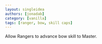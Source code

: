 ```yaml
---
layout: singleidea
authors: [jonadab]
category: [vanilla]
tags: [ranger, bow, skill caps]
---
```

Allow Rangers to advance bow skill to Master.
